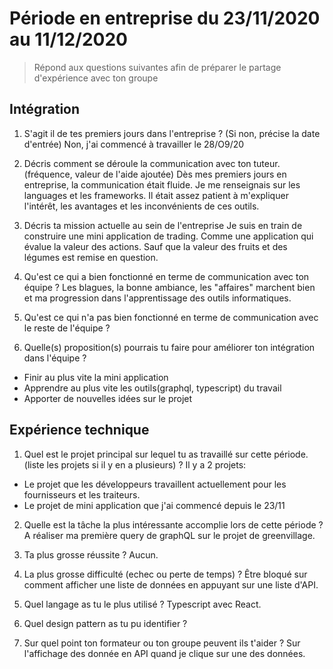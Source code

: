# Période en entreprise du 23/11/2020 au 11/12/2020

> Répond aux questions suivantes afin de préparer le partage d'expérience avec ton groupe

## Intégration

1. S'agit il de tes premiers jours dans l'entreprise ? (Si non, précise la date d'entrée)
Non, j'ai commencé à travailler le 28/O9/20
2. Décris comment se déroule la communication avec ton tuteur. (fréquence, valeur de l'aide ajoutée)
Dès mes premiers jours en entreprise, la communication était fluide. Je me renseignais sur les languages et les frameworks. Il était assez patient à m'expliquer l'intérêt, les avantages et les inconvénients de ces outils.
3. Décris ta mission actuelle au sein de l'entreprise
Je suis en train de construire une mini application de trading. Comme une application qui évalue la valeur des actions. Sauf que la valeur des fruits et des légumes est remise en question.
4. Qu'est ce qui a bien fonctionné en terme de communication avec ton équipe ?
Les blagues, la bonne ambiance, les "affaires" marchent bien et ma progression dans l'apprentissage des outils informatiques.
5. Qu'est ce qui n'a pas bien fonctionné en terme de communication avec le reste de l'équipe ?

6. Quelle(s) proposition(s) pourrais tu faire pour améliorer ton intégration dans l'équipe ?
- Finir au plus vite la mini application
- Apprendre au plus vite les outils(graphql, typescript) du travail 
- Apporter de nouvelles idées sur le projet 

## Expérience technique

1. Quel est le projet principal sur lequel tu as travaillé sur cette période. (liste les projets si il y en a plusieurs) ?
Il y a 2 projets:
- Le projet que les développeurs travaillent actuellement pour les fournisseurs et les traiteurs.
- Le projet de mini application que j'ai commencé depuis le 23/11
2. Quelle est la tâche la plus intéressante accomplie lors de cette période ?
A réaliser ma première query de graphQL sur le projet de greenvillage.
3. Ta plus grosse réussite ?
Aucun.
4. La plus grosse difficulté (echec ou perte de temps) ?
Être bloqué sur comment afficher une liste de données en appuyant sur une liste d'API.
5. Quel langage as tu le plus utilisé ?
Typescript avec React.
6. Quel design pattern as tu pu identifier ?

7. Sur quel point ton formateur ou ton groupe peuvent ils t'aider ?
Sur l'affichage des donnée en API quand je clique sur une des données.
